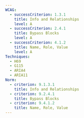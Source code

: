 ```yaml
---
WCAG:
  - successCriterion: 1.3.1
    title: Info and Relationships
    level: A
  - successCriterion: 2.4.1
    title: Bypass Blocks
    level: A
  - successCriterion: 4.1.2
    title: Name, Role, Value
    level: A
Techniques:
  - H69
  - G115
  - ARIA4
  - ARIA11
Norm:
  - criterion: 9.1.3.1
    title: Info and Relationships
  - criterion: 9.2.4.1
    title: Bypass Blocks
  - criterion: 9.4.1.2
    title: Name, Role, Value
---
```

